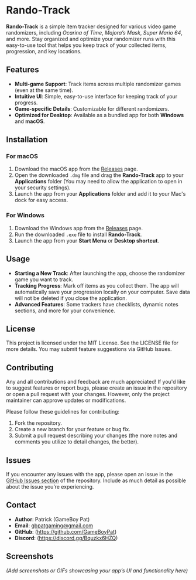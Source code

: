 # Rando-Track

**Rando-Track** is a simple item tracker designed for various video game randomizers, including *Ocarina of Time*, *Majora’s Mask*, *Super Mario 64*, and more. Stay organized and optimize your randomizer runs with this easy-to-use tool that helps you keep track of your collected items, progression, and key locations.

## Features

- **Multi-game Support**: Track items across multiple randomizer games (even at the same time).
- **Intuitive UI**: Simple, easy-to-use interface for keeping track of your progress.
- **Game-specific Details**: Customizable for different randomizers.
- **Optimized for Desktop**: Available as a bundled app for both **Windows** and **macOS**.

## Installation

### For macOS
1. Download the macOS app from the [Releases](https://github.com/GameBoyPat/rando-track/releases) page.
2. Open the downloaded `.dmg` file and drag the **Rando-Track** app to your **Applications** folder (You may need to allow the application to open in your security settings).
3. Launch the app from your **Applications** folder and add it to your Mac's dock for easy access.

### For Windows
1. Download the Windows app from the [Releases](https://github.com/GameBoyPat/rando-track/releases) page.
2. Run the downloaded `.exe` file to install **Rando-Track**.
3. Launch the app from your **Start Menu** or **Desktop shortcut**.

## Usage

- **Starting a New Track**: After launching the app, choose the randomizer game you want to track.
- **Tracking Progress**: Mark off items as you collect them. The app will automatically save your progression locally on your computer. Save data will not be deleted if you close the application.
- **Advanced Features**: Some trackers have checklists, dynamic notes sections, and more for your convenience.

## License

This project is licensed under the MIT License. See the LICENSE file for more details. You may submit feature suggestions via GitHub Issues.

## Contributing

Any and all contributions and feedback are much appreciated! If you'd like to suggest features or report bugs, please create an issue in the repository or open a pull request with your changes. However, only the project maintainer can approve updates or modifications.

Please follow these guidelines for contributing:
1. Fork the repository.
2. Create a new branch for your feature or bug fix.
3. Submit a pull request describing your changes (the more notes and comments you utilize to detail changes, the better).

## Issues

If you encounter any issues with the app, please open an issue in the [GitHub Issues section](https://github.com/GameBoyPat/rando-track/issues) of the repository. Include as much detail as possible about the issue you’re experiencing.

## Contact

- **Author**: Patrick (GameBoy Pat)
- **Email**: gbpatgaming@gmail.com
- **GitHub**: (https://github.com/GameBoyPat) 
- **Discord**: (https://discord.gg/Bquzkx6HZQ)

## Screenshots

*(Add screenshots or GIFs showcasing your app’s UI and functionality here)*

